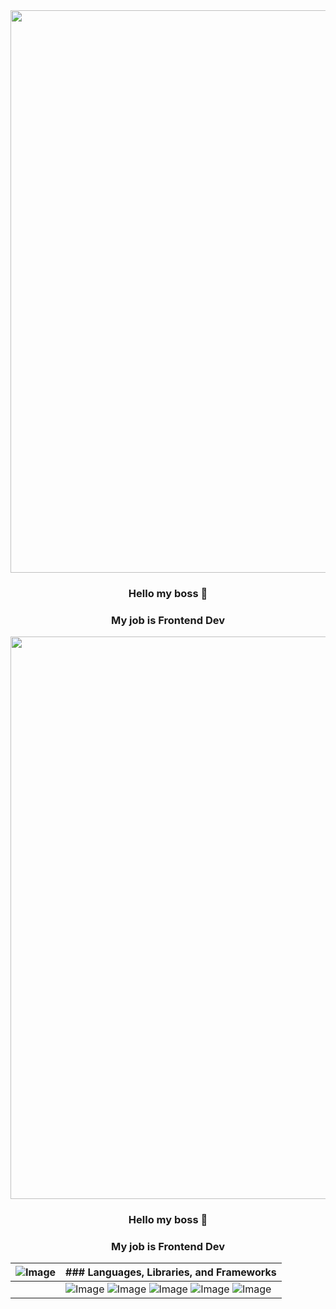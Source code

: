 <div align="center">
   <div align="center"><img src="https://media.giphy.com/media/v1.Y2lkPTc5MGI3NjExM3p4c2VxMXpsbXBpZGxjNHRmMDN0cnB5MmZ1cTNmOXBjcnU5dGR3ciZlcD12MV9pbnRlcm5hbF9naWZfYnlfaWQmY3Q9cw/CkgDjq1lvG6dGqTU61/giphy.gif" width="900px"/></div>
</div>

<div align="center">

  ### Hello my boss 👋
  ### My job is Frontend Dev

</div>

<div align="center">
   <div align="center"><img src="https://media.giphy.com/media/v1.Y2lkPTc5MGI3NjExM3p4c2VxMXpsbXBpZGxjNHRmMDN0cnB5MmZ1cTNmOXBjcnU5dGR3ciZlcD12MV9pbnRlcm5hbF9naWZfYnlfaWQmY3Q9cw/CkgDjq1lvG6dGqTU61/giphy.gif" width="900px"/></div>
</div>

<div align="center">

  ### Hello my boss 👋
  ### My job is Frontend Dev

</div>

| ![Image](https://media.giphy.com/media/v1.Y2lkPTc5MGI3NjExeGRuZ2t6NDZ2dWtkM25hZTQ1ODdramMzZGo3ZDl4cmZ6NGZyd2F3ayZlcD12MV9pbnRlcm5hbF9naWZfYnlfaWQmY3Q9cw/eIx7liaVwx3hqcuE31/giphy.gif) | ### Languages, Libraries, and Frameworks
| --- | ---
|   | ![Image](https://cdn-icons-png.flaticon.com/512/888/888859.png) ![Image](https://cdn-icons-png.flaticon.com/512/888/888897.png) ![Image](https://cdn-icons-png.flaticon.com/512/1199/1199124.png) ![Image](https://upload.wikimedia.org/wikipedia/commons/thumb/a/a7/React-icon.svg/1150px-React-icon.svg.png) ![Image](https://static-00.iconduck.com/assets.00/tailwind-css-icon-2048x1229-u8dzt4uh.png)
















